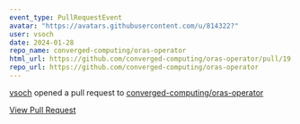 ```yaml
---
event_type: PullRequestEvent
avatar: "https://avatars.githubusercontent.com/u/814322?"
user: vsoch
date: 2024-01-28
repo_name: converged-computing/oras-operator
html_url: https://github.com/converged-computing/oras-operator/pull/19
repo_url: https://github.com/converged-computing/oras-operator
---
```


<a href='https://github.com/vsoch' target='_blank'>vsoch</a> opened a pull request to <a href='https://github.com/converged-computing/oras-operator' target='_blank'>converged-computing/oras-operator</a>

<a href='https://github.com/converged-computing/oras-operator/pull/19' target='_blank'>View Pull Request</a>